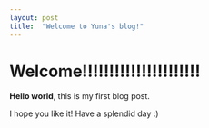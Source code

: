 ```yaml
---
layout: post
title:  "Welcome to Yuna's blog!"
---
```


# Welcome!!!!!!!!!!!!!!!!!!!!!!

**Hello world**, this is my first blog post.

I hope you like it!
Have a splendid day :)
